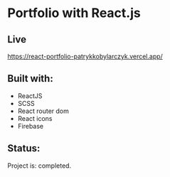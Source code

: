 # Portfolio with React.js

## Live
https://react-portfolio-patrykkobylarczyk.vercel.app/


## Built with: 

- ReactJS
- SCSS
- React router dom
- React icons
- Firebase

## Status:

Project is: completed.
